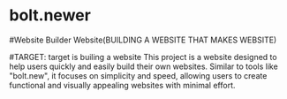 ﻿# bolt.newer
#Website Builder Website(BUILDING A WEBSITE THAT MAKES WEBSITE)

#TARGET: 
target is builing a website This project is a website designed to help users quickly and easily build their own websites. Similar to tools like "bolt.new", it focuses on simplicity and speed, allowing users to create functional and visually appealing websites with minimal effort.
